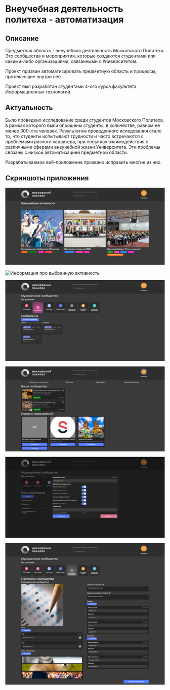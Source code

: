 # Внеучебная деятельность политеха - автоматизация

## Описание

Предметная область -  внеучебная деятельность Московского Политеха. Это сообщества и мероприятия, которые создаются
студентами или какими-либо организациями, связанными с Университетом.

Проект призван автоматизировать предметную область и процессы, протекающие внутри неё.

Проект был разработан студентами 4-ого курса факультета Информационных технологий.

## Актуальность

Было проведено исследование среди студентов Московского Политеха, в рамках которого были опрошены студенты,
в количестве, равном не менее 300-ста человек.
Результатом проведенного иследования стало то, что студенты испытывают трудности и часто
встречаются с проблемами разного характера, при попытках взаимодействия с различными сферами внеучебной жизни Университета.
Эти проблемы связаны с низкой автоматизацией предметной области.

Разрабатываемое веб-приложение призвано исправить многие из них.

## Скриншоты приложения

![Карточки внеучебной деятельности](https://github.com/IvanSergeev-me/polytech-extracurricular-activity/blob/main/screenshots/mainpage.png)

![Информация про выбранную активность](https://github.com/IvanSergeev-me/polytech-extracurricular-activity/blob/main/screenshots/activity.png)

![Расписание для занятия внутри сообщества](https://github.com/IvanSergeev-me/polytech-extracurricular-activity/blob/main/screenshots/schedule.png)

![Профиль с возможностью мониторинга активностей](https://github.com/IvanSergeev-me/polytech-extracurricular-activity/blob/main/screenshots/profile.png)

![Станица с настройкой ролей в сообществе](https://github.com/IvanSergeev-me/polytech-extracurricular-activity/blob/main/screenshots/roles.png)

![Настройка параметров активности](https://github.com/IvanSergeev-me/polytech-extracurricular-activity/blob/main/screenshots/settings.png)